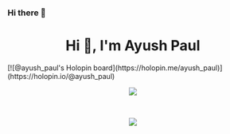 ### Hi there 👋
<h1 align="center">Hi 👋, I'm Ayush Paul</h1>
[![@ayush_paul's Holopin board](https://holopin.me/ayush_paul)](https://holopin.io/@ayush_paul)
<p align="center"><img src="https://github-readme-stats.vercel.app/api?username=AyushPaul&show_icons=true&theme=radical"></p>
<br>
<p align="center"><img src="https://github-readme-stats.vercel.app/api/top-langs/?username=AyushPaul&layout=compact"></p>

<!--
**AyushPaul/AyushPaul** is a ✨ _special_ ✨ repository because its `README.md` (this file) appears on your GitHub profile.

Here are some ideas to get you started:

- 🔭 I’m currently working on ...
- 🌱 I’m currently learning ...
- 👯 I’m looking to collaborate on ...
- 🤔 I’m looking for help with ...
- 💬 Ask me about ...
- 📫 How to reach me: ...
- 😄 Pronouns: ...
- ⚡ Fun fact: ...
-->
